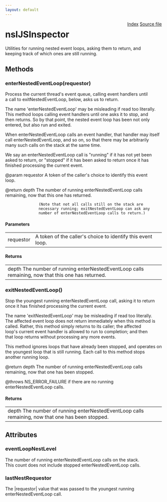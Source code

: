```yaml
---
layout: default
---
```

<div class='links' style='float:right'><a href="../index.html">Index</a>
<a href="http://dxr.mozilla.org/mozilla-central/source/toolkit/devtools/server/nsIJSInspector.idl">Source file</a>
</div>

# nsIJSInspector #
  
Utilities for running nested event loops, asking them to return, and  
keeping track of which ones are still running.  
  

## Methods ##

### enterNestedEventLoop(requestor) ###
  
Process the current thread's event queue, calling event handlers until  
a call to exitNestedEventLoop, below, asks us to return.  
  
The name 'enterNestedEventLoop' may be misleading if read too literally.  
This method loops calling event handlers until one asks it to stop, and  
then returns. So by that point, the nested event loop has been not only  
entered, but also run and exited.  
  
When enterNestedEventLoop calls an event handler, that handler may itself  
call enterNestedEventLoop, and so on, so that there may be arbitrarily  
many such calls on the stack at the same time.  
  
We say an enterNestedEventLoop call is "running" if it has not yet been  
asked to return, or "stopped" if it has been asked to return once it has  
finished processing the current event.  
  
@param requestor   A token of the caller's choice to identify this event  
                   loop.  
  
@return depth      The number of running enterNestedEventLoop calls  
                   remaining, now that this one has returned.  
  
                   (Note that not all calls still on the stack are  
                   necessary running; exitNestedEventLoop can ask any  
                   number of enterNestedEventLoop calls to return.)  
  

#### Parameters ####

<table>

<tr>
<td>requestor</td>
<td>A token of the caller's choice to identify this event  
                   loop.  
</td>
</tr>

</table>

#### Returns ####

<table>

<tr>
<td>depth      The number of running enterNestedEventLoop calls  
                   remaining, now that this one has returned.  
</td>
</tr>

</table>

### exitNestedEventLoop() ###
  
Stop the youngest running enterNestedEventLoop call, asking it to return  
once it has finished processing the current event.  
  
The name 'exitNestedEventLoop' may be misleading if read too literally.  
The affected event loop does not return immediately when this method is  
called. Rather, this method simply returns to its caller; the affected  
loop's current event handler is allowed to run to completion; and then  
that loop returns without processing any more events.  
  
This method ignores loops that have already been stopped, and operates on  
the youngest loop that is still running. Each call to this method stops  
another running loop.  
  
@return depth      The number of running enterNestedEventLoop calls  
                   remaining, now that one has been stopped.  
  
@throws NS_ERROR_FAILURE if there are no running enterNestedEventLoop calls.  
  

#### Returns ####

<table>

<tr>
<td>depth      The number of running enterNestedEventLoop calls  
                   remaining, now that one has been stopped.  
</td>
</tr>

</table>

## Attributes ##

### eventLoopNestLevel ###
  
The number of running enterNestedEventLoop calls on the stack.  
This count does not include stopped enterNestedEventLoop calls.  
  

### lastNestRequestor ###
  
The |requestor| value that was passed to the youngest running  
enterNestedEventLoop call.  
  
